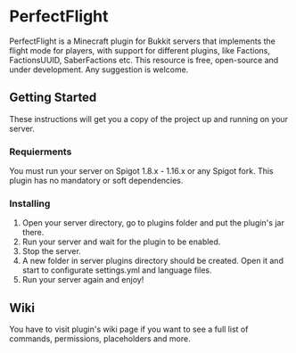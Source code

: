 # PerfectFlight

PerfectFlight is a Minecraft plugin for Bukkit servers that implements the flight mode for players, with support for different plugins, like Factions, FactionsUUID, SaberFactions etc.
This resource is free, open-source and under development. Any suggestion is welcome.

## Getting Started

These instructions will get you a copy of the project up and running on your server.

### Requierments

You must run your server on Spigot 1.8.x - 1.16.x or any Spigot fork.
This plugin has no mandatory or soft dependencies.

### Installing

1. Open your server directory, go to plugins folder and put the plugin's jar there.
2. Run your server and wait for the plugin to be enabled.
3. Stop the server.
4. A new folder in server plugins directory should be created. Open it and start to configurate settings.yml and language files.
5. Run your server again and enjoy!

## Wiki

You have to visit plugin's wiki page if you want to see a full list of commands, permissions, placeholders and more.
